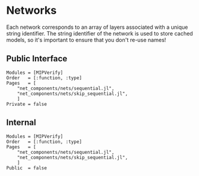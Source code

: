 # Networks

Each network corresponds to an array of layers associated with a unique string identifier. The string identifier of the network is used to store cached models, so it's important to ensure that you don't re-use names!

## Public Interface

```@autodocs
Modules = [MIPVerify]
Order   = [:function, :type]
Pages   = [
    "net_components/nets/sequential.jl",
    "net_components/nets/skip_sequential.jl",
    ]
Private = false
```

## Internal

```@autodocs
Modules = [MIPVerify]
Order   = [:function, :type]
Pages   = [
    "net_components/nets/sequential.jl",
    "net_components/nets/skip_sequential.jl",
    ]
Public  = false
```
